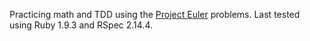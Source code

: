 Practicing math and TDD using the [Project Euler](http://projecteuler.net/) problems. Last tested using Ruby 1.9.3 and RSpec 2.14.4. 